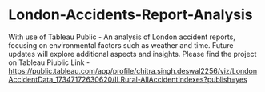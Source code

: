 # London-Accidents-Report-Analysis
With use of Tableau Public - An analysis of London accident reports, focusing on environmental factors such as weather and time. Future updates will explore additional aspects and insights.
Please find the project on Tableau Piublic Link - https://public.tableau.com/app/profile/chitra.singh.deswal2256/viz/LondonAccidentData_17347172630620/ILRural-AllAccidentIndexes?publish=yes
